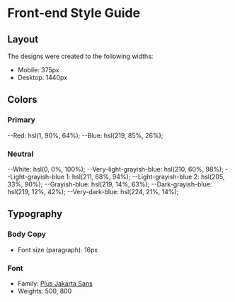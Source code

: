# Front-end Style Guide

## Layout

The designs were created to the following widths:

- Mobile: 375px
- Desktop: 1440px

## Colors

### Primary

--Red: hsl(1, 90%, 64%);
--Blue: hsl(219, 85%, 26%);

### Neutral

--White: hsl(0, 0%, 100%);
--Very-light-grayish-blue: hsl(210, 60%, 98%);
--Light-grayish-blue 1: hsl(211, 68%, 94%);
--Light-grayish-blue 2: hsl(205, 33%, 90%);
--Grayish-blue: hsl(219, 14%, 63%);
--Dark-grayish-blue: hsl(219, 12%, 42%);
--Very-dark-blue: hsl(224, 21%, 14%);

## Typography

### Body Copy

- Font size (paragraph): 16px

### Font

- Family: [Plus Jakarta Sans](https://fonts.google.com/specimen/Plus+Jakarta+Sans)
- Weights: 500, 800

